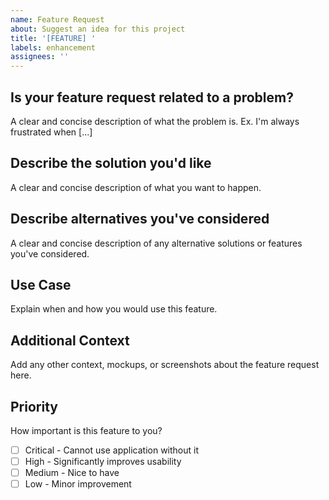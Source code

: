 ```yaml
---
name: Feature Request
about: Suggest an idea for this project
title: '[FEATURE] '
labels: enhancement
assignees: ''
---
```


## Is your feature request related to a problem?
A clear and concise description of what the problem is. Ex. I'm always frustrated when [...]

## Describe the solution you'd like
A clear and concise description of what you want to happen.

## Describe alternatives you've considered
A clear and concise description of any alternative solutions or features you've considered.

## Use Case
Explain when and how you would use this feature.

## Additional Context
Add any other context, mockups, or screenshots about the feature request here.

## Priority
How important is this feature to you?
- [ ] Critical - Cannot use application without it
- [ ] High - Significantly improves usability
- [ ] Medium - Nice to have
- [ ] Low - Minor improvement
